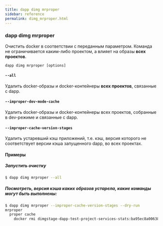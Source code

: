 ```yaml
---
title: dapp dimg mrproper
sidebar: reference
permalink: dimg_mrproper.html
---
```


### dapp dimg mrproper
Очистить docker в соответствии с переданным параметром. Команда не ограничивается каким-либо проектом, а влияет на образы **всех проектов**.

```
dapp dimg mrproper [options]
```

#### `--all`
Удалить docker-образы и docker-контейнеры **всех проектов**, связанные с dapp.

#### `--improper-dev-mode-cache`
Удалить docker-образы и docker-контейнеры всех проектов, собранные в dev-режиме и связанные с dapp.

#### `--improper-cache-version-stages`
Удалить устаревший кэш приложений, т.е. кэш, версия которого не соответствует версии кэша запущенного dapp, во всех проектах.

#### Примеры

##### Запустить очистку
```bash
$ dapp dimg mrproper --all
```

##### Посмотреть, версия кэша каких образов устарела, какие команды могут быть выполнены:
```bash
$ dapp dimg mrproper --improper-cache-version-stages --dry-run
mrproper
  proper cache
    docker rmi dimgstage-dapp-test-project-services-stats:ba95ec8a00638ddac413a13e303715dd2c93b80295c832af440c04a46f3e8555 dimgstage-dapp-test-project-services-stats:f53af70566ec23fb634800d159425da6e7e61937afa95e4ed8bf531f3503daa6
```
